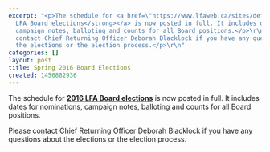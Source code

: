 ```yaml
---
excerpt: "<p>The schedule for <a href=\"https://www.lfaweb.ca/sites/default/files/documents/dates/lfa-schedule-spring-2016.pdf\"><strong>2016
  LFA Board elections</strong></a> is now posted in full. It includes dates for nominations,
  campaign notes, balloting and counts for all Board positions.</p>\r\n\r\n<p>Please
  contact Chief Returning Officer Deborah Blacklock if you have any questions about
  the elections or the election process.</p>\r\n"
categories: []
layout: post
title: Spring 2016 Board Elections
created: 1456882936
---
```

<p>The schedule for <a href="https://www.lfaweb.ca/sites/default/files/documents/dates/lfa-schedule-spring-2016.pdf"><strong>2016 LFA Board elections</strong></a> is now posted in full. It includes dates for nominations, campaign notes, balloting and counts for all Board positions.</p>

<p>Please contact Chief Returning Officer Deborah Blacklock if you have any questions about the elections or the election process.</p>
